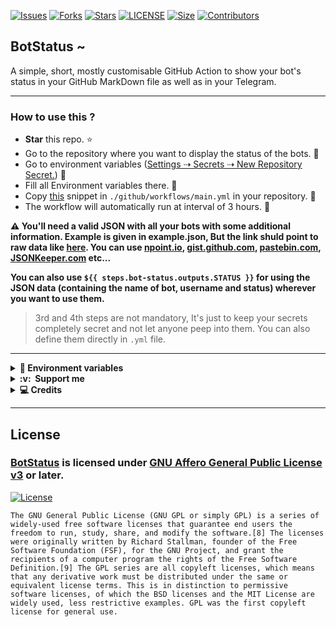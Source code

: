[![Issues](https://img.shields.io/github/issues/jainamoswal/BotStatus?style=for-the-badge&color=green)](https://github.com/jainamoswal/BotStatus/issues)
[![Forks](https://img.shields.io/github/forks/jainamoswal/BotStatus?style=for-the-badge&color=green)](https://github.com/jainamoswal/BotStatus/fork)
[![Stars](https://img.shields.io/github/stars/jainamoswal/BotStatus?style=for-the-badge&color=green)](https://github.com/jainamoswal/BotStatus)
[![LICENSE](https://img.shields.io/github/license/jainamoswal/BotStatus?color=green&style=for-the-badge)](https://github.com/jainamoswal/BotStatus)
[![Size](https://img.shields.io/github/repo-size/jainamoswal/BotStatus?style=for-the-badge&color=green)](https://github.com/jainamoswal/BotStatus)
[![Contributors](https://img.shields.io/github/contributors/jainamoswal/BotStatus?style=for-the-badge&color=green)](https://github.com/jainamoswal/BotStatus)



## BotStatus ~ 

A simple, short, mostly customisable GitHub Action to show your bot's status in your GitHub MarkDown file as well as in your Telegram. 

<!--START_SECTION:status-->
<!--END_SECTION:status-->
---
### How to use this ?
- **Star** this repo. ⭐
- Go to the repository where you want to display the status of the bots. 🤖
- Go to environment variables ([Settings ⇢ Secrets ⇢ New Repository Secret.](https://docs.github.com/en/actions/reference/encrypted-secrets)) 🚶
- Fill all Environment variables there. 🤭
- Copy [this](./example.yml) snippet in `./github/workflows/main.yml` in your repository. 📁
- The workflow will automatically run at interval of 3 hours. 🏃 

**⚠️ You'll need a valid JSON with all your bots with some additional information. Example is given in example.json, But the link shuld point to raw data like [here](https://gist.githubusercontent.com/jainamoswal/cc331a3d2a4169ab76885c5a1e076d68/raw/579dc4eabce06bc8d4e4e2192449bf1bf53a8193/bots.json). You can use [npoint.io](https://npoint.io), [gist.github.com](https://gist.github.com), [pastebin.com](https://pastebin.com), [JSONKeeper.com](https://jsonkeeper.com) etc...**

**You can also use `${{ steps.bot-status.outputs.STATUS }}` for using the JSON data (containing the name of bot, username and status) wherever you want to use them.**

> 3rd and 4th steps are not mandatory, It's just to keep your secrets completely secret and not let anyone peep into them. You can also define them directly in `.yml` file.


---

<details>
  <summary><b>🤫&nbsp;Environment variables</b></summary>
  <br/>

<b>⌲ These are mandatory variables and should be kept secret. (use [Environment variables](https://docs.github.com/en/actions/reference/encrypted-secrets))</b>

| 🔒 Secret 🔒 | 🏷 Description 🏷 | ⚙️ Default ⚙️ | 📇 Example 📇 |
| :-: | :-: | :-: | :-: |
| `API_HASH` | Get it from [my.telegram.org](https://my.telegram.org) | `None` | `782xxxx` |
| `APP_ID` | Get it from [my.telegram.org](https://my.telegram.org) | `None` | `a1bbfb767fd59812bxxxxxxxxxxxxxxx` |
| `IDS` | IDs of the Messgage followed with `chat id` | `None` | `-100153418xxxx:3 -100225478xxxx:16` |
| `SESSION` | [![Run on Repl.it](https://replit.com/badge/github/jainamoswal/SessionString)](https://replit.com/@jainamoswal/SessionString) | `None` | `xxxxxxxxxxxxxxxx.....` |
| `BOTS` | Raw link of JSON file of bots. | [🔗 Link 🔗](https://gist.githubusercontent.com/jainamoswal/cc331a3d2a4169ab76885c5a1e076d68/raw/579dc4eabce06bc8d4e4e2192449bf1bf53a8193/bots.json) | [JSON format](/example.json) ║ [Raw link](https://gist.githubusercontent.com/jainamoswal/cc331a3d2a4169ab76885c5a1e076d68/raw/579dc4eabce06bc8d4e4e2192449bf1bf53a8193/bots.json) |


**Format of chat IDs » `chat id`:`message id` 
Eg, `-100123456xxx:1x` where `100123456xxx` is `chat id` and `1x` is `message id`.**

<details><summary><b>Optional variables</b></summary>
<br>

<b>⌲ These are optional values and can be omitted. Default values will be used. (can use directly in `.yml` instead of messing Environment variables.)</b> 
| 🧾 Values 🧾 | 🏷 Description 🏷 | ⚙️ Default ⚙️ | 📇 Example 📇 |
| :-: | :-: | :-: | :-: |
| `FILE_NAME` | Name of the file to edit.  | `README.md` | `STATUS.md` |
| `EDIT_IN_REPO` | `True` for editing status in repository, `False` for else. | `True` | `True` |
| `EDIT_IN_TELEGRAM` | True for editing status in Telegram. | `True` | `True` |
| `START_MESSAGE` | Message to be shown in starting of the Text in Telegram. | _Read [main.py](./main.py)_ | _Read [main.py](./main.py)_ |
| `END_MESSAGE` | Message to be shown in ending of the Text in Telegram. | _Read [main.py](./main.py)_ | _Read [main.py](./main.py)_ |
| `COMMIT_MESSAGE` | Message while commit. | `✨ auto-updated bot status. ✨` | `Updated bot status [Bot]` |
| `BULLET` | The bullet use to separate bots in Telegram. | `◪` | `◍` |
| `TIME_ZONE` | The Time zone of your locale. | `Asia/Kolkata` | `Europe/London` |
| `TIME_FORMAT` | Format of your time to be shown everwhere. | `%H:%M %d/%m` | `%Y-%m-%d %H:%M:%S` |
| `UP_GITHUB` | Emoji or Text when the status is up. (on GitHub MarkDown file) | `✔️` | `✅` |
| `DOWN_GITHUB` | Emoji or Text when the status is down. (on GitHub MarkDown file) | `❌` | `❎` |
| `UP_TELEGRAM` | Emoji or Text when the status is up. (in Telegram chat) | `🚀` | `☑️` |
| `DOWN_TELEGRAM` | Emoji or Text when the status is down. (in Telegram chat) | `❌` | `💤` |

</details>

</details>

<details>
  <summary><b>:v: &nbsp;Support me</b></summary>
  <br/>
  <p align="center">
    <a href="https://paypal.com/paypalme/JOswal105">
        <img height="40px" src="https://www.paypalobjects.com/webstatic/mktg/Logo/pp-logo-100px.png" />
    </a> &nbsp;
    <a href="https://buymeacoffee.com/jainamoswal">
        <img height="40px" src="https://cdn.buymeacoffee.com/buttons/v2/default-yellow.png" />
    </a> &nbsp;
    <a href="https://ko-fi.com/O5O64S9GG">
        <img height="40px" src="https://cdn.ko-fi.com/cdn/kofi3.png?v=2" />
    </a> &nbsp;
    <a href="https://upier.org/pay?vpa=jainamoswal@sbi&amount=250">
        <img height="40px" src="https://upload.wikimedia.org/wikipedia/commons/archive/e/e1/20200901100646%21UPI-Logo-vector.svg" />
    </a>
  </p>
  
</details>

<details>
  <summary><b>💻&nbsp;Credits</b></summary>
  <br/>

- [Aditya](https://github.com/xditya) for inspiration from [his repo](https://github.com/xditya/BotStatus).
- [Vaibhav-08](https://github.com/vaibhav-08) for making me aware of typos, suggesting features and a lot that should deserve ["Thanks"](https://telegra.ph/file/5a50245e97d7bee54f513.gif).
- [Lonami](https://github.com/LonamiWebs) for Telethon.
- [Google](https://google.com) and [Telethon docs](https://docs.telethon.dev/en/latest).
</details>

<hr/>

## License 
### [BotStatus](https://github.com/jainamoswal/BotStatus) is licensed under [GNU Affero General Public License v3](https://www.gnu.org/) or later.

[![License](https://www.gnu.org/graphics/gplv3-or-later.png)](LICENSE)

`The GNU General Public License (GNU GPL or simply GPL) is a series of widely-used free software licenses that guarantee end users the freedom to run, study, share, and modify the software.[8] The licenses were originally written by Richard Stallman, founder of the Free Software Foundation (FSF), for the GNU Project, and grant the recipients of a computer program the rights of the Free Software Definition.[9] The GPL series are all copyleft licenses, which means that any derivative work must be distributed under the same or equivalent license terms. This is in distinction to permissive software licenses, of which the BSD licenses and the MIT License are widely used, less restrictive examples. GPL was the first copyleft license for general use.`
